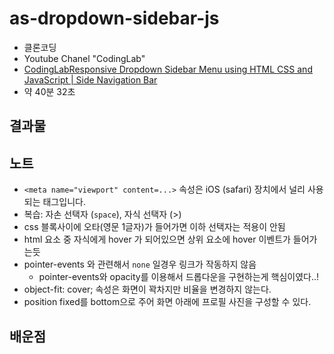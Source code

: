 # as-dropdown-sidebar-js

* 클론코딩
* Youtube Chanel "CodingLab"
* [CodingLabResponsive Dropdown Sidebar Menu using HTML CSS and JavaScript | Side Navigation Bar](https://www.youtube.com/watch?v=ES8vJcUqE7s&t=5s)
* 약 40분 32초

## 결과물

## 노트

* `<meta name="viewport" content=...>` 속성은 iOS (safari) 장치에서 널리 사용되는 태그입니다.
* 복습: 자손 선택자 (`space`), 자식 선택자 (>)
* css  블록사이에 오타(영문 1글자)가 들어가면 이하 선택자는 적용이 안됨
* html 요소 중 자식에게 hover 가 되어있으면 상위 요소에 hover 이벤트가 들어가는듯
* pointer-events 와 관련해서 `none` 일경우 링크가 작동하지 않음
  * pointer-events와 opacity를 이용해서 드롭다운을 구현하는게 핵심이였다..!
* object-fit: cover; 속성은 화면이 꽉차지만 비율을 변경하지 않는다.
* position fixed를 bottom으로 주어 화면 아래에 프로필 사진을 구성할 수 있다.

## 배운점
